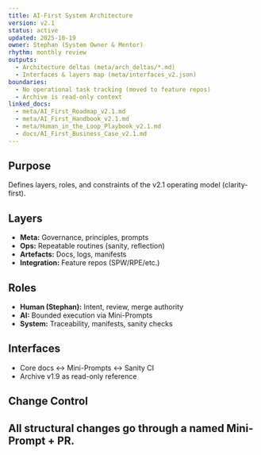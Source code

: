 ```yaml
---
title: AI-First System Architecture
version: v2.1
status: active
updated: 2025-10-19
owner: Stephan (System Owner & Mentor)
rhythm: monthly review
outputs:
  - Architecture deltas (meta/arch_deltas/*.md)
  - Interfaces & layers map (meta/interfaces_v2.json)
boundaries:
  - No operational task tracking (moved to feature repos)
  - Archive is read-only context
linked_docs:
  - meta/AI_First_Roadmap_v2.1.md
  - meta/AI_First_Handbook_v2.1.md
  - meta/Human_in_the_Loop_Playbook_v2.1.md
  - docs/AI_First_Business_Case_v2.1.md
---
```


## Purpose
Defines layers, roles, and constraints of the v2.1 operating model (clarity-first).

## Layers
- **Meta:** Governance, principles, prompts
- **Ops:** Repeatable routines (sanity, reflection)
- **Artefacts:** Docs, logs, manifests
- **Integration:** Feature repos (SPW/RPE/etc.)

## Roles
- **Human (Stephan):** Intent, review, merge authority
- **AI:** Bounded execution via Mini-Prompts
- **System:** Traceability, manifests, sanity checks

## Interfaces
- Core docs ↔ Mini-Prompts ↔ Sanity CI
- Archive v1.9 as read-only reference

## Change Control
All structural changes go through a named Mini-Prompt + PR.
---
